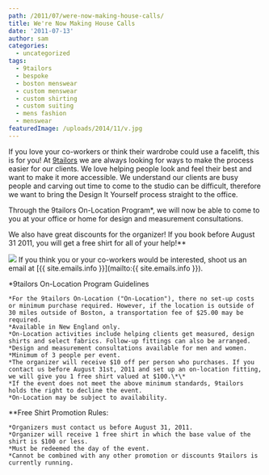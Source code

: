 ```yaml
---
path: /2011/07/were-now-making-house-calls/
title: We're Now Making House Calls
date: '2011-07-13'
author: sam
categories:
  - uncategorized
tags:
  - 9tailors
  - bespoke
  - boston menswear
  - custom menswear
  - custom shirting
  - custom suiting
  - mens fashion
  - menswear
featuredImage: /uploads/2014/11/v.jpg
---
```

If you love your co-workers or think their wardrobe could use a facelift, this is for you! At [9tailors](http://9tailors.com/) we are always looking for ways to make the process easier for our clients. We love helping people look and feel their best and want to make it more accessible. We understand our clients are busy people and carving out time to come to the studio can be difficult, therefore we want to bring the Design It Yourself process straight to the office.

Through the 9tailors On-Location Program\*, we will now be able to come to you at your office or home for design and measurement consultations.

We also have great discounts for the organizer! If you book before August 31 2011, you will get a free shirt for all of your help!\*\*

[![](http://4.bp.blogspot.com/-X8bt89k-BiI/Thnp2hWyWoI/AAAAAAAAAk8/qQEFEBOGBtU/s400/Img0302.jpg)](http://4.bp.blogspot.com/-X8bt89k-BiI/Thnp2hWyWoI/AAAAAAAAAk8/qQEFEBOGBtU/s1600/Img0302.jpg)
If you think you or your co-workers would be interested, shoot us an email at [{{ site.emails.info }}](mailto:{{ site.emails.info }}).

\*9tailors On-Location Program Guidelines

	*For the 9tailors On-Location ("On-Location"), there no set-up costs or minimum purchase required. However, if the location is outside of 30 miles outside of Boston, a transportation fee of $25.00 may be required. 
	*Available in New England only.  
	*On-Location activities include helping clients get measured, design shirts and select fabrics. Follow-up fittings can also be arranged. 
	*Design and measurement consultations available for men and women.
	*Minimum of 3 people per event. 
	*The organizer will receive $10 off per person who purchases. If you contact us before August 31st, 2011 and set up an on-location fitting, we will give you 1 free shirt valued at $100.\*\*
	*If the event does not meet the above minimum standards, 9tailors holds the right to decline the event. 
	*On-Location may be subject to availability.  

\*\*Free Shirt Promotion Rules:

	*Organizers must contact us before August 31, 2011.
	*Organizer will receive 1 free shirt in which the base value of the shirt is $100 or less.
	*Must be redeemed the day of the event.
	*Cannot be combined with any other promotion or discounts 9tailors is currently running.